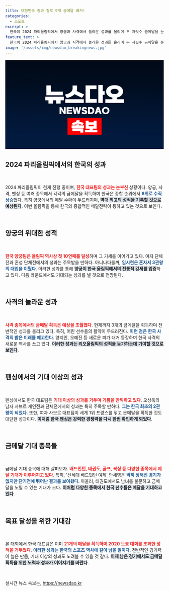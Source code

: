 ```yaml
---
title: 대한민국 총과 칼로 9개 금메달 쾌거!
categories:
  - 스포츠
excerpt: >
  한국이 2024 파리올림픽에서 양궁과 사격에서 놀라운 성과를 올리며 두 자릿수 금메달을 눈앞에 두고 있다. 임시현의 3관왕과 오상욱의 쾌거가 역대 최고의 기록 경신을 이끌고 있으며, 태권도와 골프 등 다양한 종목에서도 금메달 기대감이 고조되고 있다.
feature_text: >
  한국이 2024 파리올림픽에서 양궁과 사격에서 놀라운 성과를 올리며 두 자릿수 금메달을 눈앞에 두고 있다. 임시현의 3관왕과 오상욱의 쾌거가 역대 최고의 기록 경신을 이끌고 있으며, 태권도와 골프 등 다양한 종목에서도 금메달 기대감이 고조되고 있다.
image: '/assets/img/newsdao_breakingnews.jpg'
---
```


<p><img src="/assets/img/newsdao_breakingnews.jpg" alt="implanttips 속보" /></p>

<h2 data-ke-size="size26">2024 파리올림픽에서의 한국의 성과</h2>

<p data-ke-size="size16">&nbsp;</p>

<p data-ke-size="size16">2024 파리올림픽이 현재 진행 중이며, <b><span style="color: #ee2323;">한국 대표팀의 성과는 눈부신</span></b> 상황이다. 양궁, 사격, 펜싱 등 여러 종목에서 각각의 금메달을 획득하며 한국은 종합 순위에서 <b><span style="color: #1a5490;">6위로 수직 상승</span></b>했다. 특히 양궁에서의 메달 수확이 두드러지며, <b><span style="background-color: #21538527;">역대 최고의 성적을 기록할 것으로 예상된다</span></b>. 이번 올림픽을 통해 한국의 종합적인 메달전략이 통하고 있는 것으로 보인다.</p>

<p data-ke-size="size16">&nbsp;</p>

<h2 data-ke-size="size26">양궁의 위대한 성적</h2>

<p data-ke-size="size16">&nbsp;</p>

<p data-ke-size="size16"><b><span style="color: #ee2323;">한국 양궁팀은 올림픽 역사상 첫 10연패를 달성</span></b>하며 그 기세를 이어가고 있다. 여자 단체전과 혼성 단체전에서의 성과는 주목받을 만하다. 아니나다를까, <b><span style="color: #1a5490;">임시현은 혼자서 3관왕의 대업을 이뤘다</span></b>. 이러한 성과를 통해 <b><span style="background-color: #21538527;">양궁이 한국 올림픽에서의 전통적 강세를 입증</span></b>하고 있다. 다음 라운드에서도 기대되는 성과를 낼 것으로 전망된다.</p>

<p data-ke-size="size16">&nbsp;</p>

<h2 data-ke-size="size26">사격의 놀라운 성과</h2>

<p data-ke-size="size16">&nbsp;</p>

<p data-ke-size="size16"><b><span style="color: #ee2323;">사격 종목에서의 금메달 획득은 예상을 초월했다</span></b>. 현재까지 3개의 금메달을 획득하며 전반적인 성과를 올리고 있다. 특히, 어린 선수들의 활약이 두드러진다. <b><span style="color: #1a5490;">이런 점은 한국 사격의 밝은 미래를 예고한다</span></b>. 양지인, 오예진 등 새로운 피가 대거 등장하며 한국 사격의 새로운 역사를 쓰고 있다. <b><span style="background-color: #21538527;">이러한 성과는 리오올림픽의 성적을 능가하는데 기여할 것으로 보인다</span></b>.</p>

<p data-ke-size="size16">&nbsp;</p>

<h2 data-ke-size="size26">펜싱에서의 기대 이상의 성과</h2>

<p data-ke-size="size16">&nbsp;</p>

<p data-ke-size="size16">펜싱에서도 한국 대표팀은 <b><span style="color: #ee2323;">기대 이상의 성과를 거두며 기쁨을 만끽하고 있다</span></b>. 오상욱의 남자 사브르 개인전과 단체전에서의 성과는 특히 주목할 만하다. <b><span style="color: #1a5490;">그는 한국 최초의 2관왕이 되었다</span></b>. 또한, 여자 사브르 대표팀이 세계 1위 프랑스를 꺾고 은메달을 획득한 것도 대단한 성과이다. <b><span style="background-color: #21538527;">이처럼 한국 펜싱은 강력한 경쟁력을 다시 한번 확인하게 되었다</span></b>.</p>

<p data-ke-size="size16">&nbsp;</p>

<h2 data-ke-size="size26">금메달 기대 종목들</h2>

<p data-ke-size="size16">&nbsp;</p>

<p data-ke-size="size16">금메달 기대 종목에 대해 살펴보자. <b><span style="color: #ee2323;">배드민턴, 태권도, 골프, 복싱 등 다양한 종목에서 메달 기대가 이루어지고 있다</span></b>. 특히, '신세대 배드민턴 여제' 안세영은 <b><span style="color: #1a5490;">딱히 정해진 경기가 없지만 단기전에 뛰어난 결과를 보여왔다</span></b>. 아울러, 태권도에서도 남녀를 불문하고 금메달을 노릴 수 있는 기대가 크다. <b><span style="background-color: #21538527;">이처럼 다양한 종목에서 한국 선수들은 메달을 기대하고 있다</span></b>.</p>

<p data-ke-size="size16">&nbsp;</p>

<h2 data-ke-size="size26">목표 달성을 위한 기대감</h2>

<p data-ke-size="size16">&nbsp;</p>

<p data-ke-size="size16">본 대회에서 한국 대표팀은 이미 <b><span style="color: #ee2323;">21개의 메달을 획득하며 2020 도쿄 대회를 초과한 성적을 거두었다</span></b>. <b><span style="color: #1a5490;">이러한 성과는 한국의 스포츠 역사에 길이 남을 일이다</span></b>. 전반적인 경기력이 높은 만큼, 기대 이상의 성과도 노려볼 수 있을 것 같다. <b><span style="background-color: #21538527;">이제 남은 경기에서도 금메달 획득을 위한 노력과 성과가 이어지기를 바란다</span></b>.</p>

<p data-ke-size="size16">&nbsp;</p>
실시간 뉴스 속보는, <a href="https://newsdao.kr" rel="dofollow">https://newsdao.kr</a>


